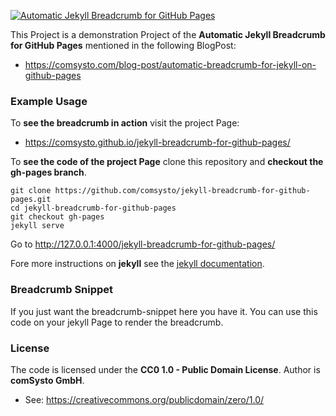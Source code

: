 [![Automatic Jekyll Breadcrumb for GitHub Pages](https://comsysto.github.io/jekyll-breadcrumb-for-github-pages/img/breadcrumb-banner.png)](https://comsysto.com/blog-post/automatic-breadcrumb-for-jekyll-on-github-pages)

This Project is a demonstration Project of the **Automatic Jekyll Breadcrumb for GitHub Pages** mentioned in the following BlogPost:
  - https://comsysto.com/blog-post/automatic-breadcrumb-for-jekyll-on-github-pages

### Example Usage

To **see the breadcrumb in action** visit the project Page:
  - https://comsysto.github.io/jekyll-breadcrumb-for-github-pages/

To **see the code of the project Page** clone this repository and **checkout the gh-pages branch**.

```
git clone https://github.com/comsysto/jekyll-breadcrumb-for-github-pages.git
cd jekyll-breadcrumb-for-github-pages
git checkout gh-pages
jekyll serve
```
Go to http://127.0.0.1:4000/jekyll-breadcrumb-for-github-pages/

Fore more instructions on **jekyll** see the [jekyll documentation](http://jekyllrb.com/).

### Breadcrumb Snippet

If you just want the breadcrumb-snippet here you have it.
You can use this code on your jekyll Page to render the breadcrumb.

<script src="https://gist.github.com/csgruenebe/8f7beef9858c1b8625d6.js"></script>


### License

The code is licensed under the **CC0 1.0 - Public Domain License**. Author is **comSysto GmbH**.
  - See: https://creativecommons.org/publicdomain/zero/1.0/


